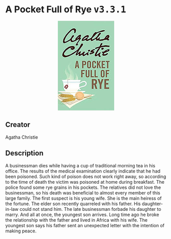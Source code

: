 
# A Pocket Full of Rye <kbd>v3.3.1</kbd>

<center>
  <img src="./cover-1024.jpg"/>
</center>

## Creator
Agatha Christie

## Description
A businessman dies while having a cup of traditional morning tea in his office. The results of the medical examination clearly indicate that he had been poisoned. Such kind of poison does not work right away, so according to the time of death the victim was poisoned at home during breakfast. The police found some rye grains in his pockets. The relatives did not love the businessman, so his death was beneficial to almost every member of this large family. The first suspect is his young wife. She is the main heiress of the fortune. The elder son recently quarreled with his father. His daughter-in-law could not stand him. The late businessman forbade his daughter to marry. And all at once, the youngest son arrives. Long time ago he broke the relationship with the father and lived in Africa with his wife. The youngest son says his father sent an unexpected letter with the intention of making peace.

